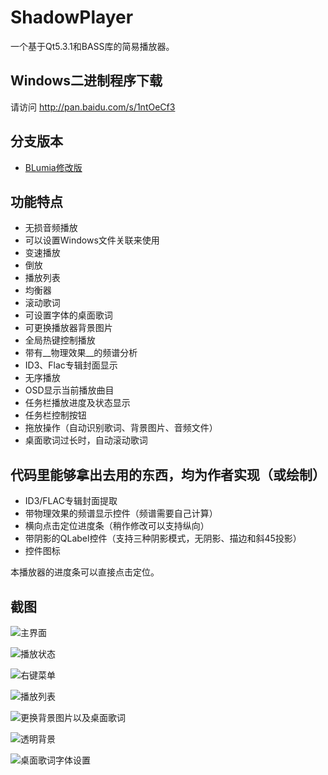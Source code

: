 # ShadowPlayer
一个基于Qt5.3.1和BASS库的简易播放器。

## Windows二进制程序下载
请访问 http://pan.baidu.com/s/1ntOeCf3

## 分支版本
* [BLumia修改版](https://github.com/Blumia/ShadowPlayer-BLumia)

## 功能特点
* 无损音频播放
* 可以设置Windows文件关联来使用
* 变速播放
* 倒放
* 播放列表
* 均衡器
* 滚动歌词
* 可设置字体的桌面歌词
* 可更换播放器背景图片
* 全局热键控制播放
* 带有__物理效果__的频谱分析
* ID3、Flac专辑封面显示
* 无序播放
* OSD显示当前播放曲目
* 任务栏播放进度及状态显示
* 任务栏控制按钮
* 拖放操作（自动识别歌词、背景图片、音频文件）
* 桌面歌词过长时，自动滚动歌词

## 代码里能够拿出去用的东西，均为作者实现（或绘制）
* ID3/FLAC专辑封面提取
* 带物理效果的频谱显示控件（频谱需要自己计算）
* 横向点击定位进度条（稍作修改可以支持纵向）
* 带阴影的QLabel控件（支持三种阴影模式，无阴影、描边和斜45投影）
* 控件图标

本播放器的进度条可以直接点击定位。

## 截图
![主界面](https://github.com/ShadowPower/ShadowPlayer/raw/master/Screenshots/1.png)

![播放状态](https://github.com/ShadowPower/ShadowPlayer/raw/master/Screenshots/2.png)

![右键菜单](https://github.com/ShadowPower/ShadowPlayer/raw/master/Screenshots/3.png)

![播放列表](https://github.com/ShadowPower/ShadowPlayer/raw/master/Screenshots/4.png)

![更换背景图片以及桌面歌词](https://github.com/ShadowPower/ShadowPlayer/raw/master/Screenshots/5.png)

![透明背景](https://github.com/ShadowPower/ShadowPlayer/raw/master/Screenshots/6.png)

![桌面歌词字体设置](https://github.com/ShadowPower/ShadowPlayer/raw/master/Screenshots/7.png)
